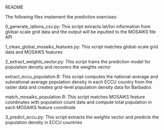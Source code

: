 README

The following files implement the prediction exercises:

0_generate_latlons_csv.py: 
    This script extracts lat/lon information from global-scale grid data
    and the output will be inputted to the MOSAIKS file API

1_clean_global_mosaiks_features.py:
    This script matches global-scale grid data and MOSAIKS features

2_extract_weights_vector.py:
    This script trains the prediction model for population density 
    and recovers the weights vector

extract_eccu_population.R:
    This script computes the national-average and subnational-average population 
    density in each ECCU country from the raster data and creates grid-level
    population density data for Barbados

match_mosaiks_population.R:
    This script matches MOSAIKS feature coordinates with population count data
    and compute total population in each MOSAIKS feature coordinate

3_predict_eccu.py:
    This script extracts the weights vector and predicts the population density in ECCU countries

